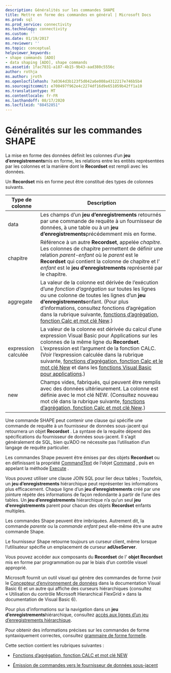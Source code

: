 ```yaml
---
description: Généralités sur les commandes SHAPE
title: Mettre en forme des commandes en général | Microsoft Docs
ms.prod: sql
ms.prod_service: connectivity
ms.technology: connectivity
ms.custom: ''
ms.date: 01/19/2017
ms.reviewer: ''
ms.topic: conceptual
helpviewer_keywords:
- shape commands [ADO]
- data shaping [ADO], shape commands
ms.assetid: 1fac7831-a187-4b15-9b43-aad380c5556c
author: rothja
ms.author: jroth
ms.openlocfilehash: 7a0364d3b123f5d042a6e008a4312217e746b5b4
ms.sourcegitcommit: e700497f962e4c2274df16d9e651059b42ff1a10
ms.translationtype: MT
ms.contentlocale: fr-FR
ms.lasthandoff: 08/17/2020
ms.locfileid: "88452851"
---
```

# <a name="shape-commands-in-general"></a>Généralités sur les commandes SHAPE
La mise en forme des données définit les colonnes d’un **jeu d’enregistrements**mis en forme, les relations entre les entités représentées par les colonnes et la manière dont le **Recordset** est rempli avec les données.  
  
 Un **Recordset** mis en forme peut être constitué des types de colonnes suivants.  
  
|Type de colonne|Description|  
|-----------------|-----------------|  
|data|Les champs d’un **jeu d’enregistrements** retournés par une commande de requête à un fournisseur de données, à une table ou à un **jeu d’enregistrements**précédemment mis en forme.|  
|chapitre|Référence à un autre **Recordset**, appelée *chapitre*. Les colonnes de chapitre permettent de définir une relation *parent-enfant* où le *parent* est le **Recordset** qui contient la colonne de chapitre et l' *enfant* est le **jeu d’enregistrements** représenté par le chapitre.|  
|aggregate|La valeur de la colonne est dérivée de l’exécution d’une *fonction d’agrégation* sur toutes les lignes ou une colonne de toutes les lignes d’un **jeu d’enregistrements**enfant. (Pour plus d’informations, consultez fonctions d’agrégation dans la rubrique suivante, [fonctions d’agrégation, fonction Calc et mot clé New](../../../ado/guide/data/aggregate-functions-the-calc-function-and-the-new-keyword.md).)|  
|expression calculée|La valeur de la colonne est dérivée du calcul d’une expression Visual Basic pour Applications sur les colonnes de la même ligne du **Recordset**. L’expression est l’argument de la fonction CALC. (Voir l’expression calculée dans la rubrique suivante, [fonctions d’agrégation, fonction Calc et le mot clé New](../../../ado/guide/data/aggregate-functions-the-calc-function-and-the-new-keyword.md) et dans les [fonctions Visual Basic pour applications](../../../ado/guide/data/visual-basic-for-applications-functions.md).)|  
|new|Champs vides, fabriqués, qui peuvent être remplis avec des données ultérieurement. La colonne est définie avec le mot clé NEW. (Consultez nouveau mot clé dans la rubrique suivante, [fonctions d’agrégation, fonction Calc et mot clé New](../../../ado/guide/data/aggregate-functions-the-calc-function-and-the-new-keyword.md).)|  
  
 Une commande SHAPE peut contenir une clause qui spécifie une commande de requête à un fournisseur de données sous-jacent qui retournera un objet **Recordset** . La syntaxe de la requête dépend des spécifications du fournisseur de données sous-jacent. Il s’agit généralement de SQL, bien qu’ADO ne nécessite pas l’utilisation d’un langage de requête particulier.  
  
 Les commandes Shape peuvent être émises par des objets **Recordset** ou en définissant la propriété [CommandText](../../../ado/reference/ado-api/commandtext-property-ado.md) de l’objet [Command](../../../ado/reference/ado-api/command-object-ado.md) , puis en appelant la méthode [Execute](../../../ado/reference/ado-api/execute-method-ado-command.md) .  
  
 Vous pouvez utiliser une clause JOIN SQL pour lier deux tables ; Toutefois, un **jeu d’enregistrements** hiérarchique peut représenter les informations plus efficacement. Chaque ligne d’un **jeu d’enregistrements** créé par une jointure répète des informations de façon redondante à partir de l’une des tables. Un **jeu d’enregistrements** hiérarchique n’a qu’un seul **jeu d’enregistrements** parent pour chacun des objets **Recordset** enfants multiples.  
  
 Les commandes Shape peuvent être imbriquées. Autrement dit, la commande *parente* ou la *commande enfant* peut elle-même être une autre commande Shape.  
  
 Le fournisseur Shape retourne toujours un curseur client, même lorsque l’utilisateur spécifie un emplacement de curseur **adUseServer**.  
  
 Vous pouvez accéder aux composants du **Recordset** de l' **objet Recordset** mis en forme par programmation ou par le biais d’un contrôle visuel approprié.  
  
 Microsoft fournit un outil visuel qui génère des commandes de forme (voir le [Concepteur d’environnement de données](https://go.microsoft.com/fwlink/?LinkId=5689) dans la documentation Visual Basic 6) et un autre qui affiche des curseurs hiérarchiques (consultez « Utilisation du contrôle Microsoft Hierarchical FlexGrid » dans la documentation de Visual Basic 6).  
  
 Pour plus d’informations sur la navigation dans un **jeu d’enregistrements**hiérarchique, consultez [accès aux lignes d’un jeu d’enregistrements hiérarchique](../../../ado/guide/data/accessing-rows-in-a-hierarchical-recordset.md).  
  
 Pour obtenir des informations précises sur les commandes de forme syntaxiquement correctes, consultez [grammaire de forme formelle](../../../ado/guide/data/formal-shape-grammar.md).  
  
 Cette section contient les rubriques suivantes :  
  
-   [Fonctions d’agrégation, fonction CALC et mot clé NEW](../../../ado/guide/data/aggregate-functions-the-calc-function-and-the-new-keyword.md)  
  
-   [Émission de commandes vers le fournisseur de données sous-jacent](../../../ado/guide/data/issuing-commands-to-the-underlying-data-provider.md)
